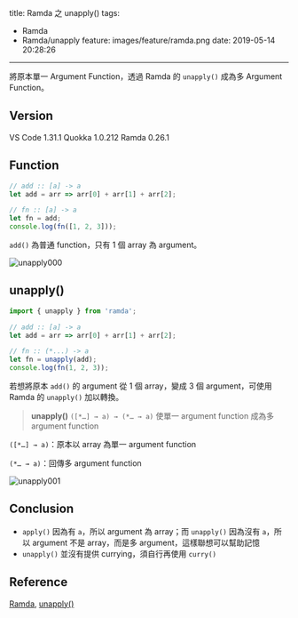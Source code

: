 title: Ramda 之 unapply()
tags:
  - Ramda
  - Ramda/unapply
feature: images/feature/ramda.png
date: 2019-05-14 20:28:26
---
將原本單一 Argument  Function，透過 Ramda 的 `unapply()` 成為多 Argument  Function。

<!-- more -->

## Version

VS Code 1.31.1
Quokka 1.0.212
Ramda 0.26.1

## Function

```javascript
// add :: [a] -> a
let add = arr => arr[0] + arr[1] + arr[2];

// fn :: [a] -> a
let fn = add;
console.log(fn([1, 2, 3]));
```

`add()` 為普通 function，只有 1 個 array 為 argument。

![unapply000](/images/ramda/unapply/unapply000.png)

## unapply()

```javascript
import { unapply } from 'ramda';

// add :: [a] -> a
let add = arr => arr[0] + arr[1] + arr[2];

// fn :: (*...) -> a
let fn = unapply(add);
console.log(fn(1, 2, 3));
```

若想將原本 `add()` 的 argument 從 1 個 array，變成 3 個 argument，可使用 Ramda 的 `unapply()` 加以轉換。

> **unapply()**
> `([*…] → a) → (*… → a)`
> 使單一 argument function 成為多 argument function

`([*…] → a)`：原本以 array 為單一 argument function

`(*… → a)`：回傳多 argument function

![unapply001](/images/ramda/unapply/unapply001.png)

## Conclusion

* `apply()` 因為有 `a`，所以 argument 為 array；而 `unapply()` 因為沒有 `a`，所以 argument 不是 array，而是多 argument，這樣聯想可以幫助記憶
* `unapply()` 並沒有提供 currying，須自行再使用 `curry()` 

## Reference

[Ramda](https://ramdajs.com), [unapply()](https://ramdajs.com/docs/#unapply)